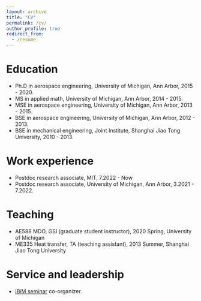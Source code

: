 ```yaml
---
layout: archive
title: "CV"
permalink: /cv/
author_profile: true
redirect_from:
  - /resume
---
```

Education
======
* Ph.D in aerospace engineering, University of Michigan, Ann Arbor, 2015 - 2020.
* MS in applied math, University of Michigan, Ann Arbor, 2014 - 2015.
* MSE in aerospace engineering, University of Michigan, Ann Arbor, 2013 - 2015.
* BSE in aerospace engineering, University of Michigan, Ann Arbor, 2012 - 2013.
* BSE in mechanical engineering, Joint Institute, Shanghai Jiao Tong University, 2010 - 2013.


Work experience
======
* Postdoc research associate, MIT, 7.2022 - Now
* Postdoc research associate, University of Michigan, Ann Arbor, 3.2021 -  7.2022.

<!-- Skills
======
* Skill 1
* Skill 2
  * Sub-skill 2.1
  * Sub-skill 2.2
  * Sub-skill 2.3
* Skill 3 -->

<!-- Publications
======
  <ul>{% for post in site.publications %}
    {% include archive-single-cv.html %}
  {% endfor %}</ul> -->
  
<!-- Talks
======
  <ul>{% for post in site.talks %}
    {% include archive-single-talk-cv.html %}
  {% endfor %}</ul> -->
  
Teaching
======
* AE588 MDO, GSI (graduate student instructor), 2020 Spring, University of Michigan
* ME335 Heat transfer, TA (teaching assistant), 2013 Summer, Shanghai Jiao Tong University
  
Service and leadership
======
* [IBiM seminar](http://ibim-conference.com/) co-organizer.
